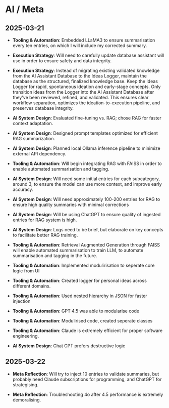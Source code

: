 # AI / Meta

## 2025-03-21
- **Tooling & Automation**: Embedded LLaMA3 to ensure summarisation every ten entries, on which I will include my corrected summary.
- **Execution Strategy**: Will need to carefully update database assistant will use in order to ensure safety and data integrity.
- **Execution Strategy**: Instead of migrating existing validated knowledge from the AI Assistant Database to the Ideas Logger, maintain the database as the structured, finalized knowledge base. Keep the Ideas Logger for rapid, spontaneous ideation and early-stage concepts. Only transition ideas from the Logger into the AI Assistant Database after they've been reviewed, refined, and validated. This ensures clear workflow separation, optimizes the ideation-to-execution pipeline, and preserves database integrity.
- **AI System Design**: Evaluated fine-tuning vs. RAG; chose RAG for faster context adaptation.
- **AI System Design**: Designed prompt templates optimized for efficient RAG summarization.
- **AI System Design**: Planned local Ollama inference pipeline to minimize external API dependency.
- **Tooling & Automation**: Will begin integrating RAG with FAISS in order to enable automated summarisation and tagging.
- **AI System Design**: Will need some initial entries for each subcategory, around 3, to ensure the model can use more context, and improve early accuracy.
- **AI System Design**: Will need approximately 100-200 entries for RAG to ensure high quality summaries with minimal corrections
- **AI System Design**: Will be using ChatGPT to ensure quality of ingested entries for RAG system is high.
- **AI System Design**: Logs need to be brief, but elaborate on key concepts to facilitate better RAG training.
- **Tooling & Automation**: Retrieval Augmented Generation through FAISS will enable automated summarisation to train LLM, to automate summarisation and tagging in the future.
- **Tooling & Automation**: Implemented modulirisation to seperate core logic from UI
- **Tooling & Automation**: Created logger for personal ideas across different domains.
- **Tooling & Automation**: Used nested hierarchy in JSON for faster injection
- **Tooling & Automation**: GPT 4.5 was able to modularise code
- **Tooling & Automation**: Modulirised code, created seperate classes

- **Tooling & Automation**: Claude is extremely efficient for proper software engineering.

- **AI System Design**: Chat GPT prefers destructive logic

## 2025-03-22
- **Meta Reflection**: Will try to inject 10 entries to validate summaries, but probably need Claude subscriptions for programming, and ChatGPT for strategising.

- **Meta Reflection**: Troubleshooting 4o after 4.5 performance is extremely demoralising.
